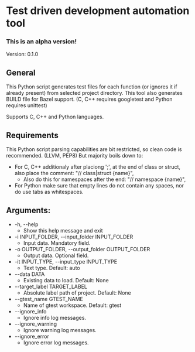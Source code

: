 # Test driven development automation tool

### This is an alpha version! 

Version: 0.1.0

## General

This Python script generates test files for each function (or ignores it if already present) from selected project directory.
This tool also generates BUILD file for Bazel support. (C, C++ requires googletest and Python requires unittest)

Supports C, C++ and Python languages.

## Requirements

This Python script parsing capabilities are bit restricted, so clean code is recommended. (LLVM, PEP8)
But majority boils down to:

* For C, C++ additionaly after placiong ';', at the end of class or struct, also place the comment: "// class|struct {name}",
  * Also do this for namespaces after the end: "// namespace {name}",
* For Python make sure that empty lines do not contain any spaces, nor do use tabs as whitespaces.

## Arguments:

* -h, --help
  * Show this help message and exit
* -i INPUT_FOLDER, --input_folder INPUT_FOLDER
  * Input data. Mandatory field.
* -o OUTPUT_FOLDER, --output_folder OUTPUT_FOLDER
  * Output data. Optional field.
* -it INPUT_TYPE, --input_type INPUT_TYPE
  * Text type. Default: auto
* --data DATA
  * Existing data to load. Default: None
* --target_label TARGET_LABEL
  * Absolute label path of project. Default: None
* --gtest_name GTEST_NAME
  * Name of gtest workspace. Default: gtest
* --ignore_info
  * Ignore info log messages.
* --ignore_warning
  * Ignore warning log messages.
* --ignore_error
  * Ignore error log messages.
